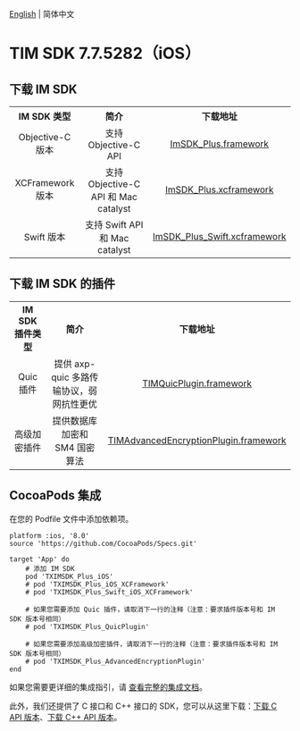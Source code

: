 [English](./README.md) | 简体中文

# TIM SDK 7.7.5282（iOS）

## 下载 IM SDK

<table >
  <tr>
    <th width="190px" style="text-align:center">IM SDK 类型</th>
    <th width="590px" style="text-align:center">简介</th>
    <th width="220px" style="text-align:center">下载地址</th>
  </tr>

  <tr >
     <td style="text-align:center">Objective-C 版本</td>
     <td style="text-align:center">支持 Objective-C API</td>
     <td style="text-align:center"><a href="https://im.sdk.qcloud.com/download/plus/7.6.5011/ImSDK_Plus_7.6.5011.framework.zip">ImSDK_Plus.framework</a></td>
  </tr>
    
  <tr >
     <td style="text-align:center">XCFramework 版本</td>
     <td style="text-align:center">支持 Objective-C API 和 Mac catalyst</td>
     <td style="text-align:center"><a href="https://im.sdk.qcloud.com/download/plus/7.6.5011/ImSDK_Plus_7.6.5011.xcframework.zip">ImSDK_Plus.xcframework</a></td>
  </tr>
	
  <tr >
     <td style="text-align:center">Swift 版本</td>
     <td style="text-align:center">支持 Swift API 和 Mac catalyst</td>
     <td style="text-align:center"><a href="https://im.sdk.qcloud.com/download/plus/7.6.5011/ImSDK_Plus_Swift_7.6.5011.xcframework.zip">ImSDK_Plus_Swift.xcframework</a></td>
  </tr>
</table>

## 下载 IM SDK 的插件

<table >
  <tr>
    <th width="200px" style="text-align:center">IM SDK 插件类型</th>
    <th width="560px" style="text-align:center">简介</th>
    <th width="240px" style="text-align:center">下载地址</th>
  </tr>

  <tr >
     <td style="text-align:center">Quic 插件</td>
     <td style="text-align:center">提供 axp-quic 多路传输协议，弱网抗性更优</td>
     <td style="text-align:center"><a href="https://im.sdk.qcloud.com/download/plus/7.7.5282/TIMQuicPlugin_7.7.5282.framework.zip">TIMQuicPlugin.framework</a></td>
  </tr>
    
  <tr >
     <td style="text-align:center">高级加密插件</td>
     <td style="text-align:center">提供数据库加密和 SM4 国密算法</td>
     <td style="text-align:center"><a href="https://im.sdk.qcloud.com/download/plus/7.7.5282/TIMAdvancedEncryptionPlugin_7.7.5282.framework.zip">TIMAdvancedEncryptionPlugin.framework</a></td>
  </tr>
</table>

## CocoaPods 集成
在您的 Podfile 文件中添加依赖项。

```
platform :ios, '8.0'
source 'https://github.com/CocoaPods/Specs.git'

target 'App' do
    # 添加 IM SDK
    pod 'TXIMSDK_Plus_iOS'
    # pod 'TXIMSDK_Plus_iOS_XCFramework'
    # pod 'TXIMSDK_Plus_Swift_iOS_XCFramework'

    # 如果您需要添加 Quic 插件，请取消下一行的注释（注意：要求插件版本号和 IM SDK 版本号相同）
    # pod 'TXIMSDK_Plus_QuicPlugin'

    # 如果您需要添加高级加密插件，请取消下一行的注释（注意：要求插件版本号和 IM SDK 版本号相同）
    # pod 'TXIMSDK_Plus_AdvancedEncryptionPlugin'
end
```

如果您需要更详细的集成指引，请 [查看完整的集成文档](https://cloud.tencent.com/document/product/269/75284)。

此外，我们还提供了 C 接口和 C++ 接口的 SDK，您可以从这里下载：[下载 C API 版本](https://im.sdk.qcloud.com/download/plus/7.6.5011/cross_platform/ImSDK_iOS_C_7.6.5011.framework.zip)、[下载 C++ API 版本](https://im.sdk.qcloud.com/download/plus/7.6.5011/cross_platform/ImSDK_iOS_CPP_7.6.5011.framework.zip)。